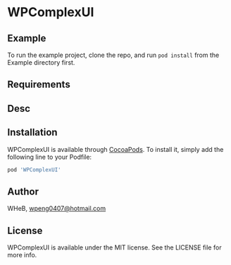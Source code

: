 # WPComplexUI


## Example

To run the example project, clone the repo, and run `pod install` from the Example directory first.

## Requirements

## Desc



## Installation

WPComplexUI is available through [CocoaPods](https://cocoapods.org). To install
it, simply add the following line to your Podfile:

```ruby
pod 'WPComplexUI'
```

## Author

WHeB, wpeng0407@hotmail.com

## License

WPComplexUI is available under the MIT license. See the LICENSE file for more info.
